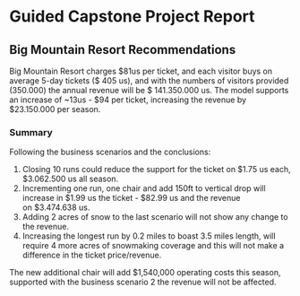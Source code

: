 <h1>Guided Capstone Project Report</h1>
<h2>Big Mountain Resort Recommendations</h2>
<p>Big Mountain Resort charges $81us per ticket, and each visitor buys on average 5-day tickets ($ 405 us), and with the numbers of visitors provided (350.000) the annual revenue will be $ 141.350.000 us. The model supports an increase of ~13us - $94 per ticket, increasing the revenue by $23.150.000 per season.</p>
<h3>Summary</h3>
<p>Following the business scenarios and the conclusions:</p>
<ol>
<li>Closing 10 runs could reduce the support for the ticket on $1.75 us each, $3.062.500 us all season.</li>
<li>Incrementing one run, one chair and add 150ft to vertical drop will increase in $1.99 us the ticket - $82.99 us and the revenue on&nbsp;$3.474.638 us.</li>
<li>Adding 2 acres of snow to the last scenario will not show any change to the revenue.</li>
<li>Increasing the longest run by 0.2 miles to boast 3.5 miles length, will require 4 more acres of snowmaking coverage and this will not make a difference in the ticket price/revenue.</li>
</ol>
<p>The new additional chair will add $1,540,000 operating costs this season, supported with the business scenario 2 the revenue will not be affected.</p>
